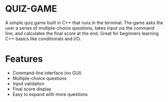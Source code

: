 # QUIZ-GAME
A simple quiz game built in C++ that runs in the terminal. The game asks the user a series of multiple-choice questions, takes input via the command line, and calculates the final score at the end. Great for beginners learning C++ basics like conditionals and I/O.

# Features
- Command-line interface (no GUI)
- Multiple-choice questions
- Input validation
- Final score display
- Easy to expand with more questions
